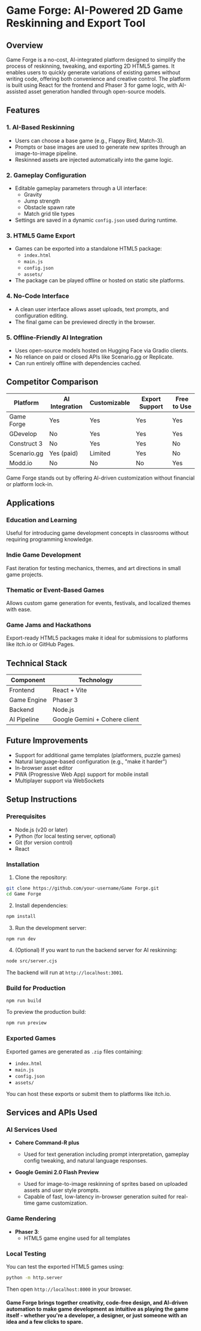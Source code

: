 
# Game Forge: AI-Powered 2D Game Reskinning and Export Tool

## Overview

Game Forge is a no-cost, AI-integrated platform designed to simplify the process of reskinning, tweaking, and exporting 2D HTML5 games. It enables users to quickly generate variations of existing games without writing code, offering both convenience and creative control. The platform is built using React for the frontend and Phaser 3 for game logic, with AI-assisted asset generation handled through open-source models.

## Features

### 1. AI-Based Reskinning
- Users can choose a base game (e.g., Flappy Bird, Match-3).
- Prompts or base images are used to generate new sprites through an image-to-image pipeline.
- Reskinned assets are injected automatically into the game logic.

### 2. Gameplay Configuration
- Editable gameplay parameters through a UI interface:
  - Gravity
  - Jump strength
  - Obstacle spawn rate
  - Match grid tile types
- Settings are saved in a dynamic `config.json` used during runtime.

### 3. HTML5 Game Export
- Games can be exported into a standalone HTML5 package:
  - `index.html`
  - `main.js`
  - `config.json`
  - `assets/`
- The package can be played offline or hosted on static site platforms.

### 4. No-Code Interface
- A clean user interface allows asset uploads, text prompts, and configuration editing.
- The final game can be previewed directly in the browser.

### 5. Offline-Friendly AI Integration
- Uses open-source models hosted on Hugging Face via Gradio clients.
- No reliance on paid or closed APIs like Scenario.gg or Replicate.
- Can run entirely offline with dependencies cached.

## Competitor Comparison

| Platform          | AI Integration | Customizable | Export Support | Free to Use |
|------------------|----------------|--------------|----------------|-------------|
| Game Forge          | Yes            | Yes          | Yes            | Yes         |
| GDevelop         | No             | Yes          | Yes            | Yes         |
| Construct 3      | No             | Yes          | Yes            | No          |
| Scenario.gg      | Yes (paid)     | Limited      | Yes            | No          |
| Modd.io          | No             | No           | No             | Yes         |

Game Forge stands out by offering AI-driven customization without financial or platform lock-in.

## Applications

### Education and Learning
Useful for introducing game development concepts in classrooms without requiring programming knowledge.

### Indie Game Development
Fast iteration for testing mechanics, themes, and art directions in small game projects.

### Thematic or Event-Based Games
Allows custom game generation for events, festivals, and localized themes with ease.

### Game Jams and Hackathons
Export-ready HTML5 packages make it ideal for submissions to platforms like itch.io or GitHub Pages.

## Technical Stack

| Component   | Technology          |
|-------------|---------------------|
| Frontend    | React + Vite         |
| Game Engine | Phaser 3             |
| Backend     | Node.js        |
| AI Pipeline | Google Gemini + Cohere client |

## Future Improvements

- Support for additional game templates (platformers, puzzle games)
- Natural language-based configuration (e.g., "make it harder")
- In-browser asset editor
- PWA (Progressive Web App) support for mobile install
- Multiplayer support via WebSockets

## Setup Instructions

### Prerequisites

- Node.js (v20 or later)
- Python (for local testing server, optional)
- Git (for version control)
- React

### Installation

1. Clone the repository:

```bash
git clone https://github.com/your-username/Game Forge.git
cd Game Forge
```

2. Install dependencies:

```bash
npm install
```

3. Run the development server:

```bash
npm run dev
```

4. (Optional) If you want to run the backend server for AI reskinning:

```bash
node src/server.cjs
```

The backend will run at `http://localhost:3001`.

### Build for Production

```bash
npm run build
```

To preview the production build:

```bash
npm run preview
```

### Exported Games

Exported games are generated as `.zip` files containing:

- `index.html`
- `main.js`
- `config.json`
- `assets/`

You can host these exports or submit them to platforms like itch.io.

## Services and APIs Used

### AI Services Used

- **Cohere Command-R plus**
  - Used for text generation including prompt interpretation, gameplay config tweaking, and natural language responses.

- **Google Gemini 2.0 Flash Preview**
  - Used for image-to-image reskinning of sprites based on uploaded assets and user style prompts.
  - Capable of fast, low-latency in-browser generation suited for real-time game customization.


### Game Rendering

- **Phaser 3**:
  - HTML5 game engine used for all templates

### Local Testing

You can test the exported HTML5 games using:

```bash
python -m http.server
```

Then open `http://localhost:8000` in your browser.

#### **Game Forge brings together creativity, code-free design, and AI-driven automation to make game development as intuitive as playing the game itself - whether you're a developer, a designer, or just someone with an idea and a few clicks to spare.**